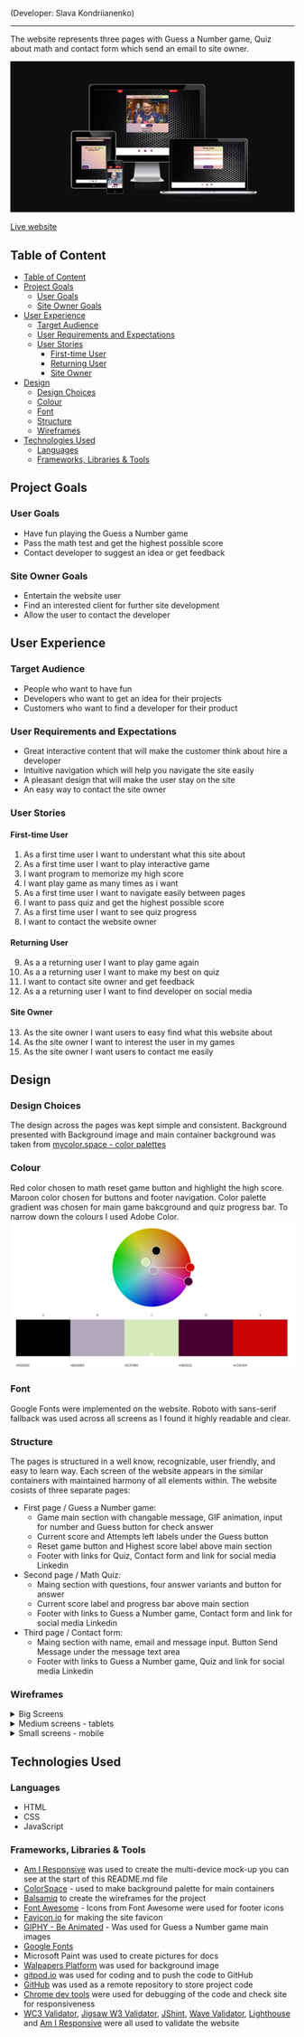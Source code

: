 (Developer: Slava Kondriianenko)
<hr>
The website represents three pages with Guess a Number game, Quiz about math and contact form which send an email to site owner.

![Responsible mockup of the website](docs/am-i-responsive.png)

[Live website](https://viacheslav1510.github.io/Portfolio_Project_2-Guess_game-Math_quiz/)

## Table of Content
- [Table of Content](#table-of-content)
- [Project Goals](#project-goals)
  - [User Goals](#user-goals)
  - [Site Owner Goals](#site-owner-goals)
- [User Experience](#user-experience)
  - [Target Audience](#target-audience)
  - [User Requirements and Expectations](#user-requirements-and-expectations)
  - [User Stories](#user-stories)
    - [First-time User](#first-time-user)
    - [Returning User](#returning-user)
    - [Site Owner](#site-owner)
- [Design](#design)
  - [Design Choices](#design-choices)
  - [Colour](#colour)
  - [Font](#font)
  - [Structure](#structure)
  - [Wireframes](#wireframes)
- [Technologies Used](#technologies-used)
  - [Languages](#languages)
  - [Frameworks, Libraries \& Tools](#frameworks-libraries--tools)

## Project Goals
### User Goals
- Have fun playing the Guess a Number game
- Pass the math test and get the highest possible score
- Contact developer to suggest an idea or get feedback
### Site Owner Goals
- Entertain the website user
- Find an interested client for further site development
- Allow the user to contact the developer

## User Experience
### Target Audience
- People who want to have fun
- Developers who want to get an idea for their projects
- Customers who want to find a developer for their product
### User Requirements and Expectations
- Great interactive content that will make the customer think about hire a developer
- Intuitive navigation which will help you navigate the site easily
- A pleasant design that will make the user stay on the site
- An easy way to contact the site owner

### User Stories
#### First-time User 
1. As a first time user I want to understant what this site about
2. As a first time user I want to play interactive game
3. I want program to memorize my high score
4. I want play game as many times as i want
5. As a first time user I want to navigate easily between pages
6. I want to pass quiz and get the highest possible score
7. As a first time user I want to see quiz progress
8. I want to contact the website owner
#### Returning User
9. As a a returning user I want to play game again
10. As a a returning user I want to make my best on quiz
11. I want to contact site owner and get feedback
12. As a a returning user I want to find developer on social media
#### Site Owner
13. As the site owner I want users to easy find what this website about
14. As the site owner I want to interest the user in my games
15. As the site owner I want users to contact me easily

## Design
### Design Choices
The design across the pages was kept simple and consistent. Background presented with Background image and main container background was taken from [mycolor.space - color palettes](https://mycolor.space/)
### Colour 
Red color chosen to math reset game button and highlight the high score. Maroon color chosen for buttons and footer navigation. Color palette gradient was chosen for main game bakcground and quiz progress bar. To narrow down the colours I used Adobe Color. 
<br>
![Colour scheme](docs/features/colors.png)

### Font
Google Fonts were implemented on the website. Roboto with sans-serif fallback was used across all screens as I found it highly readable and clear.
### Structure
The pages is structured in a well know, recognizable, user friendly, and easy to learn way. Each screen of the website appears in the similar containers with maintained harmony of all elements within.
The website cosists of three separate pages:
- First page / Guess a Number game:
  - Game main section with changable message, GIF animation, input for number and Guess button for check answer
  - Current score and Attempts left labels under the Guess button
  - Reset game button and Highest score label above main section
  - Footer with links for Quiz, Contact form and link for social media Linkedin
- Second page / Math Quiz:
  - Maing section with questions, four answer variants and button for answer
  - Current score label and progress bar above main section
  - Footer with links to Guess a Number game, Contact form and link for social media Linkedin
- Third page / Contact form:
  - Maing section with name, email and message input. Button Send Message under the message text area
  - Footer with links to Guess a Number game, Quiz and link for social media Linkedin
### Wireframes
<details><summary>Big Screens</summary>
<img src="docs/wireframes/big-screens.png">
</details>
<details><summary>Medium screens - tablets</summary>
<img src="docs/wireframes/medium-screens.png">
</details>
<details><summary>Small screens - mobile</summary>
<img src="docs/wireframes/small-screens.png">
</details>

## Technologies Used
### Languages
- HTML
- CSS
- JavaScript
### Frameworks, Libraries & Tools
- [Am I Responsive](https://ui.dev/amiresponsive) was used to create the multi-device mock-up you can see at the start of this README.md file
- [ColorSpace](mycolor.space) - used to make background palette for main containers
- [Balsamiq](https://balsamiq.com/) to create the wireframes for the project
- [Font Awesome](https://fontawesome.com/) - Icons from Font Awesome were used for footer icons
- [Favicon.io](https://favicon.io) for making the site favicon
- [GIPHY - Be Animated](https://giphy.com/) - Was used for Guess a Number game main images
- [Google Fonts](https://fonts.google.com/)
- Microsoft Paint was used to create pictures for docs
- [Walpapers Platform](https://wallpaperset.com/) was used for background image
- [gitpod.io](https://www.gitpod.io/) was used for coding and to push the code to GitHub
- [GitHub](https://github.com/) was used as a remote repository to store project code
- [Chrome dev tools](https://developers.google.com/web/tools/chrome-devtools) were used for debugging of the code and check site for responsiveness
- [WC3 Validator](https://validator.w3.org/), [Jigsaw W3 Validator](https://jigsaw.w3.org/css-validator/), [JShint](https://jshint.com/), [Wave Validator](https://wave.webaim.org/), [Lighthouse](https://developers.google.com/web/tools/lighthouse/) and [Am I Responsive](http://ami.responsivedesign.is/) were all used to validate the website